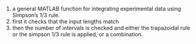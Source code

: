 1. a general MATLAB function for integrating experimental data using Simpson’s 1/3 rule.
2. first it checks that the input lengths match 
3. then the number of intervals is checked and either the trapazoidal rule or the simpson 1/3 rule is applied, or a combination.
